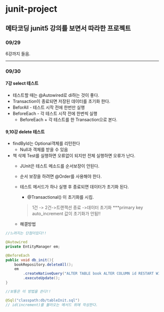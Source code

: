 # junit-project
메타코딩 junit5 강의를 보면서 따라한 프로젝트
---
### 09/29 
6강까지 들음.

---

### 09/30 

#### 7강 select 테스트

- 테스트할 때는 @Autowired로 di하는 것이 좋다.
- Transaction이 종료되면 저장된 데이터를 초기화 한다.
- BeforAll - 테스트 시작 전에 한번만 실행
- BeforeEach - 각 테스트 시작 전에 한번씩 실행
    - BeforeEach + 각 테스트를 한 Transaction으로 본다.

#### 9,10강 delete 테스트
- findById는 Optional객체를 리턴한다
  - Null과 객체를 받을 수 있음
- 책 삭제 Test를 실행하면 오류없이 되지만 전체 실행하면 오류가 난다.
  - JUnit은 테스트 메소드를 순서보장이 안된다.
  - 순서 보장을 하려면 @Order를 사용해야 한다.
  - 테스트 메서드가 하나 실행 후 종료되면 데이터가 초기화 된다.
    - @Transactional() 이 초기화를 시킴.
    >1건 ->  2건->트랜잭션 종료 ->데이터 초기화
	  ***primary key auto_increment 값이 초기화가 안됨!!

  - 해결방법
	
```java
//느려지는 단점이있다!!

@Autowired
private EntityManager em;

@BeforeEach
public void db_init(){
	bookRepository.deleteAll();
	em
		.createNativeQuery("ALTER TABLE book ALTER COLUMN id RESTART WITH 1")
		.executeUpdate();
}
```

```java
//보통은 이 방법을 쓴다!!

@Sql("classpath:db/tableInit.sql")
// id(increment)를 불러오는 메서드 위에 작성한다.
```
